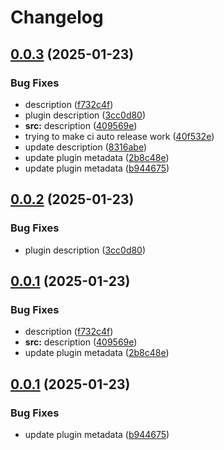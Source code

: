 # Changelog

## [0.0.3](https://github.com/Mooling0602/ReplyCommandAPI-MCDR/compare/rc_api-v0.0.2...rc_api-v0.0.3) (2025-01-23)


### Bug Fixes

* description ([f732c4f](https://github.com/Mooling0602/ReplyCommandAPI-MCDR/commit/f732c4fd9f56a813ce1479380c1b18711efa5499))
* plugin description ([3cc0d80](https://github.com/Mooling0602/ReplyCommandAPI-MCDR/commit/3cc0d8054485f0d1519a2e9566fde28436522707))
* **src:** description ([409569e](https://github.com/Mooling0602/ReplyCommandAPI-MCDR/commit/409569eaa4a98ba56e9459681a00eb24cdf57ac8))
* trying to make ci auto release work ([40f532e](https://github.com/Mooling0602/ReplyCommandAPI-MCDR/commit/40f532e2b31f96e456ae6e40369fbe151062ad37))
* update description ([8316abe](https://github.com/Mooling0602/ReplyCommandAPI-MCDR/commit/8316abe977dd577738d4d2e6a0646c903e225273))
* update plugin metadata ([2b8c48e](https://github.com/Mooling0602/ReplyCommandAPI-MCDR/commit/2b8c48ea306854c22c69d9e79663eca74960731c))
* update plugin metadata ([b944675](https://github.com/Mooling0602/ReplyCommandAPI-MCDR/commit/b944675568a8d088b8825407ca891f0d73d5ebfc))

## [0.0.2](https://github.com/Mooling0602/ReplyCommandAPI-MCDR/compare/rc_api-v0.0.1...rc_api-v0.0.2) (2025-01-23)


### Bug Fixes

* plugin description ([3cc0d80](https://github.com/Mooling0602/ReplyCommandAPI-MCDR/commit/3cc0d8054485f0d1519a2e9566fde28436522707))

## [0.0.1](https://github.com/Mooling0602/ReplyCommandAPI-MCDR/compare/rc_api-0.0.0...rc_api-v0.0.1) (2025-01-23)


### Bug Fixes

* description ([f732c4f](https://github.com/Mooling0602/ReplyCommandAPI-MCDR/commit/f732c4fd9f56a813ce1479380c1b18711efa5499))
* **src:** description ([409569e](https://github.com/Mooling0602/ReplyCommandAPI-MCDR/commit/409569eaa4a98ba56e9459681a00eb24cdf57ac8))
* update plugin metadata ([2b8c48e](https://github.com/Mooling0602/ReplyCommandAPI-MCDR/commit/2b8c48ea306854c22c69d9e79663eca74960731c))

## [0.0.1](https://github.com/Mooling0602/ReplyCommandAPI-MCDR/compare/rc_api-0.0.0...rc_api-v0.0.1) (2025-01-23)


### Bug Fixes

* update plugin metadata ([b944675](https://github.com/Mooling0602/ReplyCommandAPI-MCDR/commit/b944675568a8d088b8825407ca891f0d73d5ebfc))
